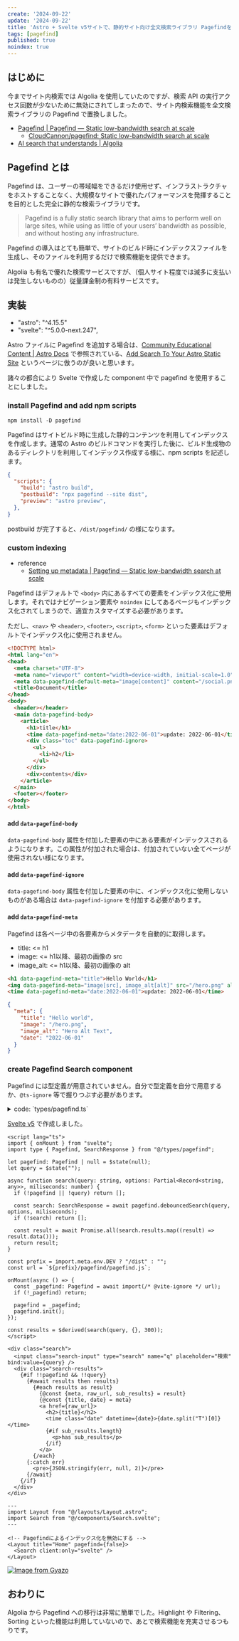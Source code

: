 ```yaml
---
create: '2024-09-22'
update: '2024-09-22'
title: 'Astro + Svelte v5サイトで、静的サイト向け全文検索ライブラリ Pagefindを使ってみる'
tags: [pagefind]
published: true
noindex: true
---
```


## はじめに

今までサイト内検索では Algolia を使用していたのですが、検索 API の実行アクセス回数が少ないために無効にされてしまったので、サイト内検索機能を全文検索ライブラリの Pagefind で置換しました。

- [Pagefind | Pagefind — Static low-bandwidth search at scale](https://pagefind.app/)
  - [CloudCannon/pagefind: Static low-bandwidth search at scale](https://github.com/cloudcannon/pagefind)
- [AI search that understands | Algolia](https://www.algolia.com/)

## Pagefind とは

Pagefind は、ユーザーの帯域幅をできるだけ使用せず、インフラストラクチャをホストすることなく、大規模なサイトで優れたパフォーマンスを発揮することを目的とした完全に静的な検索ライブラリです。

> Pagefind is a fully static search library that aims to perform well on large sites, while using as little of your users’ bandwidth as possible, and without hosting any infrastructure.

Pagefind の導入はとても簡単で、サイトのビルド時にインデックスファイルを生成し、そのファイルを利用するだけで検索機能を提供できます。

Algolia も有名で優れた検索サービスですが、（個人サイト程度では滅多に支払いは発生しないものの）従量課金制の有料サービスです。

## 実装

- "astro": "^4.15.5"
- "svelte": "^5.0.0-next.247",

Astro ファイルに Pagefind を追加する場合は、[Community Educational Content | Astro Docs](https://docs.astro.build/en/community-resources/content/#utilities) で参照されている、[Add Search To Your Astro Static Site](https://blog.otterlord.dev/posts/astro-search/) というページに倣うのが良いと思います。

諸々の都合により Svelte で作成した component 中で pagefind を使用することにしました。

### install Pagefind and add npm scripts

```shell
npm install -D pagefind
```

Pagefind はサイトビルド時に生成した静的コンテンツを利用してインデックスを作成します。通常の Astro のビルドコマンドを実行した後に、ビルド生成物のあるディレクトリを利用してインデックス作成する様に、npm scripts を記述します。

```json title=package.json
{
  "scripts": {
    "build": "astro build",
    "postbuild": "npx pagefind --site dist",
    "preview": "astro preview",
  },
}
```

postbuild が完了すると、`/dist/pagefind/` の様になります。

### custom indexing

- reference
  - [Setting up metadata | Pagefind — Static low-bandwidth search at scale](https://pagefind.app/docs/metadata/)

Pagefind はデフォルトで `<body>` 内にあるすべての要素をインデックス化に使用します。それではナビゲーション要素や `noindex` にしてあるページもインデックス化されてしまうので、適宜カスタマイズする必要があります。

ただし、`<nav>` や `<header>`, `<footer>`, `<script>`, `<form>` といった要素はデフォルトでインデックス化に使用されません。

```html title=index.html
<!DOCTYPE html>
<html lang="en">
<head>
  <meta charset="UTF-8">
  <meta name="viewport" content="width=device-width, initial-scale=1.0">
  <meta data-pagefind-default-meta="image[content]" content="/social.png" property="og:image">
  <title>Document</title>
</head>
<body>
  <header></header>
  <main data-pagefind-body>
    <article>
      <h1>title</h1>
      <time data-pagefind-meta="date:2022-06-01">update: 2022-06-01</time>
      <div class="toc" data-pagefind-ignore>
        <ul>
          <li>h2</li>
        </ul>
      </div>
      <div>contents</div>
    </article>
  </main>
  <footer></footer>
</body>
</html>
```

#### add `data-pagefind-body`

`data-pagefind-body` 属性を付加した要素の中にある要素がインデックスされるようになります。この属性が付加された場合は、付加されていない全てページが使用されない様になります。

#### add `data-pagefind-ignore`

`data-pagefind-body` 属性を付加した要素の中に、インデックス化に使用しないものがある場合は `data-pagefind-ignore` を付加する必要があります。

#### add `data-pagefind-meta`

Pagefind は各ページ中の各要素からメタデータを自動的に取得します。

- title: <= h1
- image: <= h1以降、最初の画像の src
- image_alt: <= h1以降、最初の画像の alt

```html title=example.html
<h1 data-pagefind-meta="title">Hello World</h1>
<img data-pagefind-meta="image[src], image_alt[alt]" src="/hero.png" alt="Hero Alt Text" />
<time data-pagefind-meta="date:2022-06-01">update: 2022-06-01</time>
```

```json title=results[0].data()
{
  "meta": {
    "title": "Hello world",
    "image": "/hero.png",
    "image_alt": "Hero Alt Text",
    "date": "2022-06-01"
  }
}
```

### create Pagefind Search component

Pagefind には型定義が用意されていません。自分で型定義を自分で用意するか、`@ts-ignore` 等で握りつぶす必要があります。

<details>
<summary>code: `types/pagefind.ts`</summary>

```ts title=/types/pagefind.ts
export type Pagefind = {
  init: () => void;
  search: (query: string, options: Partial<Option>) => Promise<SearchResponse>;
  debouncedSearch: (
    query: string,
    options: Partial<Option>,
    miliseconds: number,
  ) => Promise<SearchResponse>;
};

export type SearchResponse = {
  filters: Record<string, any>;
  results: Result[];
  timings: Record<"preload" | "search" | "total", number>[];
  totalFilters: Record<string, any>;
  unfilteredResultCount: number;
};

export type Result = {
  id: string;
  data: () => Promise<DataReturn>;
  score: number;
  words: Array<any>;
};

export type DataReturn = {
  url: string;
  content: string;
  word_count: number;
  filters: Record<string, any>;
  meta: {
    title: string;
    image: string;
    date: string;
  };
  anchors: Array<any>;
  weight_locations: WeightLocation[];
  locations: number[];
  raw_content: string;
  raw_url: string;
  excerpt: string;
  sub_results: SubResult[];
};

export type SubResult = {
  title: string;
  url: string;
  weight_locations: WeightLocation[];
  locations: number[];
  excerpt: string;
};
```

</details>

[Svelte v5](https://svelte.dev/blog/svelte-5-release-candidate) で作成しました。

```svelte title=/components/Search.svelte
<script lang="ts">
import { onMount } from "svelte";
import type { Pagefind, SearchResponse } from "@/types/pagefind";

let pagefind: Pagefind | null = $state(null);
let query = $state("");

async function search(query: string, options: Partial<Record<string, any>>, miliseconds: number) {
  if (!pagefind || !query) return [];

  const search: SearchResponse = await pagefind.debouncedSearch(query, options, miliseconds);
  if (!search) return [];

  const result = await Promise.all(search.results.map((result) => result.data()));
  return result;
}

const prefix = import.meta.env.DEV ? "/dist" : "";
const url = `${prefix}/pagefind/pagefind.js`;

onMount(async () => {
  const _pagefind: Pagefind = await import(/* @vite-ignore */ url);
  if (!_pagefind) return;

  pagefind = _pagefind;
  pagefind.init();
});

const results = $derived(search(query, {}, 300));
</script>

<div class="search">
  <input class="search-input" type="search" name="q" placeholder="検索"  bind:value={query} />
  <div class="search-results">
    {#if !!pagefind && !!query}
      {#await results then results}
        {#each results as result}
          {@const {meta, raw_url, sub_results} = result}
          {@const {title, date} = meta}
          <a href={raw_url}>
            <h2>{title}</h2>
            <time class="date" datetime={date}>{date.split("T")[0]}</time>
            {#if sub_results.length}
              <p>has sub_results</p>
            {/if}
          </a>
        {/each}
      {:catch err}
        <pre>{JSON.stringify(err, null, 2)}</pre>
      {/await}
    {/if}
  </div>
</div>
```

```astro title=/pages/demo.astro
---
import Layout from "@/layouts/Layout.astro";
import Search from "@/components/Search.svelte";
---

<!-- Pagefindによるインデックス化を無効にする -->
<Layout title="Home" pagefind={false}>
  <Search client:only="svelte" />
</Layout>
```

[![Image from Gyazo](https://i.gyazo.com/e02bdd7ed5bae4347393a1557209c933.png)](https://gyazo.com/e02bdd7ed5bae4347393a1557209c933)

## おわりに

Algolia から Pagefind への移行は非常に簡単でした。Highlight や Filtering、Sorting といった機能は利用していないので、あとで検索機能を充実させるつもりです。
